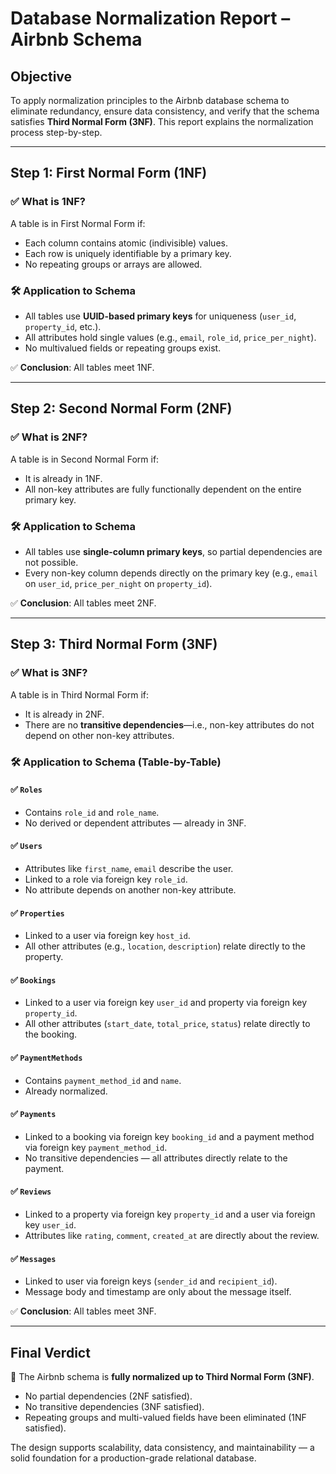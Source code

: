 # Database Normalization Report – Airbnb Schema

## Objective

To apply normalization principles to the Airbnb database schema to eliminate redundancy, ensure data consistency, and verify that the schema satisfies **Third Normal Form (3NF)**. This report explains the normalization process step-by-step.

---

## Step 1: First Normal Form (1NF)

### ✅ What is 1NF?
A table is in First Normal Form if:
- Each column contains atomic (indivisible) values.
- Each row is uniquely identifiable by a primary key.
- No repeating groups or arrays are allowed.

### 🛠 Application to Schema
- All tables use **UUID-based primary keys** for uniqueness (`user_id`, `property_id`, etc.).
- All attributes hold single values (e.g., `email`, `role_id`, `price_per_night`).
- No multivalued fields or repeating groups exist.

✅ **Conclusion**: All tables meet 1NF.

---

## Step 2: Second Normal Form (2NF)

### ✅ What is 2NF?
A table is in Second Normal Form if:
- It is already in 1NF.
- All non-key attributes are fully functionally dependent on the entire primary key.

### 🛠 Application to Schema
- All tables use **single-column primary keys**, so partial dependencies are not possible.
- Every non-key column depends directly on the primary key (e.g., `email` on `user_id`, `price_per_night` on `property_id`).

✅ **Conclusion**: All tables meet 2NF.

---

## Step 3: Third Normal Form (3NF)

### ✅ What is 3NF?
A table is in Third Normal Form if:
- It is already in 2NF.
- There are no **transitive dependencies**—i.e., non-key attributes do not depend on other non-key attributes.

### 🛠 Application to Schema (Table-by-Table)

#### ✅ `Roles`
- Contains `role_id` and `role_name`.
- No derived or dependent attributes — already in 3NF.

#### ✅ `Users`
- Attributes like `first_name`, `email` describe the user.
- Linked to a role via foreign key `role_id`.
- No attribute depends on another non-key attribute.

#### ✅ `Properties`
- Linked to a user via foreign key `host_id`.
- All other attributes (e.g., `location`, `description`) relate directly to the property.

#### ✅ `Bookings`
- Linked to a user via foreign key `user_id` and property via foreign key `property_id`.
- All other attributes (`start_date`, `total_price`, `status`) relate directly to the booking.

#### ✅ `PaymentMethods`
- Contains `payment_method_id` and `name`.
- Already normalized.

#### ✅ `Payments`
- Linked to a booking via foreign key `booking_id` and a payment method via foreign key `payment_method_id`.
- No transitive dependencies — all attributes directly relate to the payment.

#### ✅ `Reviews`
- Linked to a property via foreign key `property_id` and a user via foreign key `user_id`.
- Attributes like `rating`, `comment`, `created_at` are directly about the review.

#### ✅ `Messages`
- Linked to user via foreign keys (`sender_id` and `recipient_id`).
- Message body and timestamp are only about the message itself.

✅ **Conclusion**: All tables meet 3NF.

---

## Final Verdict

🎉 The Airbnb schema is **fully normalized up to Third Normal Form (3NF)**.  
- No partial dependencies (2NF satisfied).  
- No transitive dependencies (3NF satisfied).  
- Repeating groups and multi-valued fields have been eliminated (1NF satisfied).

The design supports scalability, data consistency, and maintainability — a solid foundation for a production-grade relational database.
